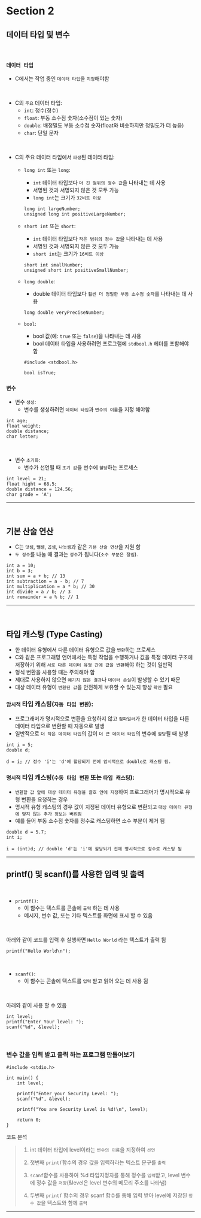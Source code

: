 # Section 2

## 데이터 타입 및 변수

</br>

### `데이터 타입`

- C에서는 작업 중인 `데이터 타입`을 `지정`해야함

</br>

- C의 `주요` 데이터 타입:
  - `int`: 정수(정수)
  - `float`: 부동 소수점 숫자(소수점이 있는 숫자)
  - `double`: 배정밀도 부동 소수점 숫자(float와 비슷하지만 정밀도가 더 높음)
  - `char`: 단일 문자

</br>

- C의 주요 데이터 타입에서 `파생`된 데이터 타입:
  - `long int` 또는 `long`: 
    - `int` 데이터 타입보다 `더 긴 범위의 정수 값`을 나타내는 데 사용 
    - 서명된 것과 서명되지 않은 것 모두 가능 
    - `long int`는 크기가 `32비트 이상`
  
    ```
    long int largeNumber;
    unsigned long int positiveLargeNumber;
    ```

  - `short int` 또는 `short`: 
    - `int` 데이터 타입보다 `작은 범위의 정수 값`을 나타내는 데 사용
    - 서명된 것과 서명되지 않은 것 모두 가능
    - `short int`는 크기가 `16비트 이상`
    ```
    short int smallNumber;
    unsigned short int positiveSmallNumber;
    ```

  - `long double`: 
    - double 데이터 타입보다 `훨씬 더 정밀한 부동 소수점 숫자`를 나타내는 데 사용
    ```
    long double veryPreciseNumber;
    ```

  - `bool`: 
    - bool 값(예: `true` 또는 `false`)을 나타내는 데 사용
    - bool 데이터 타입을 사용하려면 프로그램에 `stdbool.h` 헤더를 포함해야 함
    ```
    #include <stdbool.h>

    bool isTrue;
    ```



### `변수`

- 변수 `생성`:
  - 변수를 생성하려면 `데이터 타입`과 `변수의 이름`을 지정 해야함 
```
int age;
float weight;
double distance;
char letter;
```

</br> 

- 변수 `초기화`:
  - 변수가 선언될 때 `초기 값`을 변수에 `할당`하는 프로세스
```
int level = 21;
float hight = 68.5;
double distance = 124.56;
char grade = 'A';
```

---

</br>

## 기본 산술 연산

- C는 `덧셈`, `뺄셈`, `곱셈`, `나눗셈`과 같은 `기본 산술 연산`을 지원 함
- `두 정수`를 나눌 때 결과는 `정수`가 됩니다(`소수 부분은 잘림`).

```
int a = 10;
int b = 3;
int sum = a + b; // 13
int subtraction = a - b; // 7
int multiplication = a * b; // 30
int divide = a / b; // 3
int remainder = a % b; // 1
```

---

</br>

## 타입 캐스팅 (Type Casting)
- 한 데이터 유형에서 다른 데이터 유형으로 값을 `변환`하는 프로세스 
- C와 같은 프로그래밍 언어에서는 특정 작업을 수행하거나 값을 특정 데이터 구조에 저장하기 위해 `서로 다른 데이터 유형 간에 값을 변환`해야 하는 것이 일반적
- 형식 변환을 사용할 때는 주의해야 함
- 제대로 사용하지 않으면 `예기치 않은 결과`나 `데이터 손실`이 발생할 수 있기 때문 
- 대상 데이터 유형이 `변환된 값`을 안전하게 보유할 수 있는지 항상 `확인` 필요



### `암시적` 타입 캐스팅(`자동 타입 변환`):
  - 프로그래머가 명시적으로 변환을 요청하지 않고 `컴파일러`가 한 데이터 타입을 다른 데이터 타입으로 변환할 때 자동으로 발생
  - 일반적으로 `더 작은 데이터 타입`의 값이 `더 큰 데이터 타입`의 변수에 `할당`될 때 발생

```
int i = 5;
double d;

d = i; // 정수 'i'는 'd'에 할당되기 전에 암시적으로 double로 캐스팅 됨.
```

### `명시적` 타입 캐스팅(`수동 타입 변환` 또는 `타입 캐스팅`):
  - `변환할 값 앞에 대상 데이터 유형을 괄호 안에 지정`하여 프로그래머가 명시적으로 유형 변환을 요청하는 경우
  - 명시적 유형 캐스팅의 경우 값이 지정된 데이터 유형으로 변환되고 `대상 데이터 유형에 맞지 않는 추가 정보는 버려짐` 
  - 예를 들어 부동 소수점 숫자를 정수로 캐스팅하면 소수 부분이 제거 됨

```
double d = 5.7;
int i;

i = (int)d; // double 'd'는 'i'에 할당되기 전에 명시적으로 정수로 캐스팅 됨
```

---
## printf() 및 scanf()를 사용한 입력 및 출력

</br>

- `printf()`: 
  - 이 함수는 텍스트를 콘솔에 `출력` 하는 데 사용
  - 메시지, 변수 값, 또는 기타 텍스트를 화면에 표시 할 수 있음

</br>

아래와 같이 코드를 입력 후 실행하면 `Hello World` 라는 텍스트가 출력 됨 
```
printf("Hello World\n");
```

</br>

- `scanf()`:
  - 이 함수는 콘솔에 텍스트를 `입력` 받고 읽어 오는 데 사용 됨
  
</br>

아래와 같이 사용 할 수 있음
```
int level;
printf("Enter Your level: ");
scanf("%d", &level);
```

</br>

### 변수 값을 입력 받고 출력 하는 프로그램 만들어보기

```
#include <stdio.h>

int main() {
    int level;
    
    printf("Enter your Security Level: ");
    scanf("%d", &level);
    
    printf("You are Security Level is %d!\n", level);
    
    return 0;
}
```

코드 분석

> 1. int 데이터 타입에 level이라는 `변수의 이름`을 지정하여 `선언`</br>
> 
> 2. 첫번째 `printf`함수의 경우 값을 입력하라는 텍스트 문구를 `출력`</br>
> 
> 3. `scanf`함수를 사용하여 %d 타입지정자를 통해 정수를 `입력`받고, level 변수에 정수 값을 `저장`(&level은 level 변수의 메모리 주소를 나타냄)
> 
> 4. 두번째 `printf` 함수의 경우 scanf 함수를 통해 입력 받아 level에 저장된 `정수 값`을 텍스트와 함께 `출력`


---